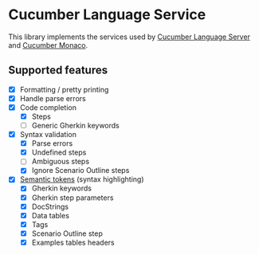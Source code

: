 # Cucumber Language Service

This library implements the services used by [Cucumber Language Server](../../language-server/javascript)
and [Cucumber Monaco](../../monaco/javascript).

## Supported features

- [x] Formatting / pretty printing
- [x] Handle parse errors
- [x] Code completion
  - [x] Steps
  - [ ] Generic Gherkin keywords
- [x] Syntax validation
  - [x] Parse errors
  - [x] Undefined steps
  - [ ] Ambiguous steps
  - [x] Ignore Scenario Outline steps
- [x] [Semantic tokens](https://microsoft.github.io/language-server-protocol/specifications/specification-3-17/#textDocument_semanticTokens) (syntax highlighting)
  - [x] Gherkin keywords
  - [x] Gherkin step parameters
  - [x] DocStrings
  - [x] Data tables
  - [x] Tags
  - [x] Scenario Outline step <placeholders>
  - [x] Examples tables headers
